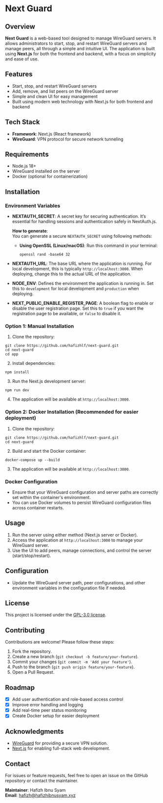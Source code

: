 # Next Guard

## Overview

**Next Guard** is a web-based tool designed to manage WireGuard servers. It allows administrators to start, stop, and restart WireGuard servers and manage peers, all through a simple and intuitive UI. The application is built using **Next.js** for both the frontend and backend, with a focus on simplicity and ease of use.

## Features

-   Start, stop, and restart WireGuard servers
-   Add, remove, and list peers on the WireGuard server
-   Simple and clean UI for easy management
-   Built using modern web technology with Next.js for both frontend and backend

## Tech Stack

-   **Framework**: Next.js (React framework)
-   **WireGuard**: VPN protocol for secure network tunneling

## Requirements

-   Node.js 18+
-   WireGuard installed on the server
-   Docker (optional for containerization)

## Installation


### Environment Variables

-   **NEXTAUTH_SECRET**: A secret key for securing authentication. It’s essential for handling sessions and authentication safely in NextAuth.js.

    **How to generate**:  
    You can generate a secure `NEXTAUTH_SECRET` using following methods:
    -   **Using OpenSSL (Linux/macOS)**:
        Run this command in your terminal:
        ```
        openssl rand -base64 32
        ```
-   **NEXTAUTH_URL**: The base URL where the application is running. For local development, this is typically `http://localhost:3000`. When deploying, change this to the actual URL of the application.
-   **NODE_ENV**: Defines the environment the application is running in. Set this to `development` for local development and `production` when deploying.
-   **NEXT_PUBLIC_ENABLE_REGISTER_PAGE**: A boolean flag to enable or disable the user registration page. Set this to `true` if you want the registration page to be available, or `false` to disable it.

### Option 1: Manual Installation

1. Clone the repository:
```
git clone https://github.com/hafizhlf/next-guard.git
cd next-guard
cd app
```
2. Install dependencies:
```
npm install
```
3. Run the Next.js development server:
```
npm run dev
```
4. The application will be available at `http://localhost:3000`.

### Option 2: Docker Installation (Recommended for easier deployment)

1.  Clone the repository:
```
git clone https://github.com/hafizhlf/next-guard.git
cd next-guard
```
2. Build and start the Docker container:
```
docker-compose up --build
```
3. The application will be available at `http://localhost:3000`.

### Docker Configuration

-   Ensure that your WireGuard configuration and server paths are correctly set within the container's environment.
-   You can use Docker volumes to persist WireGuard configuration files across container restarts.

## Usage

1.  Run the server using either method (Next.js server or Docker).
2.  Access the application at `http://localhost:3000` to manage your WireGuard server.
3.  Use the UI to add peers, manage connections, and control the server (start/stop/restart).

## Configuration

-   Update the WireGuard server path, peer configurations, and other environment variables in the configuration file if needed.

## License

This project is licensed under the [GPL-3.0 license](LICENSE).

## Contributing

Contributions are welcome! Please follow these steps:

1.  Fork the repository.
2.  Create a new branch (`git checkout -b feature/your-feature`).
3.  Commit your changes (`git commit -m 'Add your feature'`).
4.  Push to the branch (`git push origin feature/your-feature`).
5.  Open a Pull Request.

## Roadmap

 - [x] Add user authentication and role-based access control
 - [x] Improve error handling and logging
 - [x] Add real-time peer status monitoring
 - [x] Create Docker setup for easier deployment

## Acknowledgments

-   [WireGuard](https://www.wireguard.com/) for providing a secure VPN solution.
-   [Next.js](https://nextjs.org/) for enabling full-stack web development.

## Contact

For issues or feature requests, feel free to open an issue on the GitHub repository or contact the maintainer.

**Maintainer**: Hafizh Ibnu Syam  
**Email**: hafizh@hafizhibnusyam.xyz
